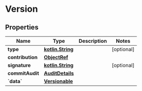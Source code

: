 # Version

## Properties
Name | Type | Description | Notes
------------ | ------------- | ------------- | -------------
**type** | [**kotlin.String**](.md) |  |  [optional]
**contribution** | [**ObjectRef**](ObjectRef.md) |  | 
**signature** | [**kotlin.String**](.md) |  |  [optional]
**commitAudit** | [**AuditDetails**](AuditDetails.md) |  | 
**&#x60;data&#x60;** | [**Versionable**](Versionable.md) |  | 

